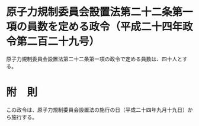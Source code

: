 # 原子力規制委員会設置法第二十二条第一項の員数を定める政令（平成二十四年政令第二百二十九号）
原子力規制委員会設置法第二十二条第一項の政令で定める員数は、四十人とする。
# 附　則
この政令は、原子力規制委員会設置法の施行の日（平成二十四年九月十九日）から施行する。
